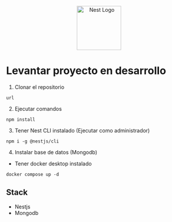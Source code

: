 <p align="center">
  <a href="http://nestjs.com/" target="blank"><img src="https://nestjs.com/img/logo-small.svg" width="120" alt="Nest Logo" /></a>
</p>

# Levantar proyecto en desarrollo

1. Clonar el repositorio
```
url
```
2. Ejecutar comandos
```
npm install
```
3. Tener Nest CLI instalado (Ejecutar como administrador)
```
npm i -g @nestjs/cli
```
4. Instalar base de datos (Mongodb)
  * Tener docker desktop instalado
```
docker compose up -d
```

## Stack
* Nestjs
* Mongodb